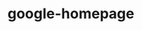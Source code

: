 # google-homepage
<html>
  <head>
  	  <title>Google Page</title>
  </head>
  <body>
  	  <a href="http://www.theodinproject.com/"></a>
  </body>
 </html>
